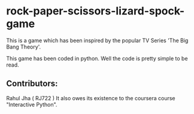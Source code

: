 # rock-paper-scissors-lizard-spock-game
This is a game which has been inspired by the popular TV Series 'The Big Bang Theory'.

This game has been coded in python.
Well the code is pretty simple to be read. 

Contributors:
------------
Rahul Jha ( RJ722 )
It also owes its existence to the coursera course "Interactive Python".
